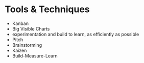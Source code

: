 # Tools & Techniques

* Kanban
* Big Visible Charts
* experimentation and build to learn, as efficiently as possible
* Pitch
* Brainstorming
* Kaizen
* Build-Measure-Learn
